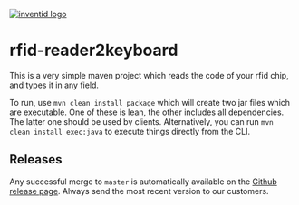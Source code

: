 [![inventid logo](https://cdn.inventid.nl/assets/logo-horizontally-ba8ae38ab1f53863fa4e99b977eaa1c7.png)](http://opensource.inventid.nl)

# rfid-reader2keyboard

This is a very simple maven project which reads the code of your rfid chip, and types it in any field.

To run, use `mvn clean install package` which will create two jar files which are executable.
One of these is lean, the other includes all dependencies.
The latter one should be used by clients.
Alternatively, you can run `mvn clean install exec:java` to execute things directly from the CLI.

## Releases

Any successful merge to `master` is automatically available on the [Github release page](https://github.com/inventid/rfid-reader2keyboard/releases).
Always send the most recent version to our customers.

